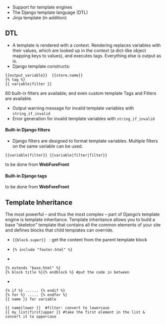 * Support for template engines
* The Django template language (DTL)
* Jinja template (in addition)

DTL
----
* A template is rendered with a context. Rendering replaces variables with their values, which are looked up in the context (a dict-like object mapping keys to values), and executes tags. Everything else is output as is.
* Django template constructs:
```
{{output_variable}}  {{store.name}}
{% tag %}
{{ variable|filter }}
```
60 built-in filters are available; and even custom template Tags and Filters are available.
* Output warning message for invalid template variables with ```string_if_invalid```
* Error generation for invalid template variables with ```string_if_invalid```

#### Built-in Django filters
* Django filters are designed to format template variables. Multiple filters on the same variable can be used.
```
{{variable|filter}} {{variable|filter|filter}}
```
to be done from **WebForeFront**
#### Built-in Django tags
to be done from **WebForeFront**

Template Inheritance
--------------------
The most powerful – and thus the most complex – part of Django’s template engine is template inheritance. Template inheritance allows you to build a base “skeleton” template that contains all the common elements of your site and defines blocks that child templates can override.
* ```{{block.super}} ``` :  get the content from the parent template block
* ```{% include "footer.html" %}``` 

* 
```
{% extends "base.html" %} 
{% block title %}{% endblock %} #put the code in between
```

* 
```
{% if %} ...... {% endif %}
{% for %} ..... {% endfor %}
{{ name }} for variable

{{ name|lower }}  #filter: convert to lowercase
{{ my_list|first|upper }} #take the first element in the list & convert it to uppercase
```

